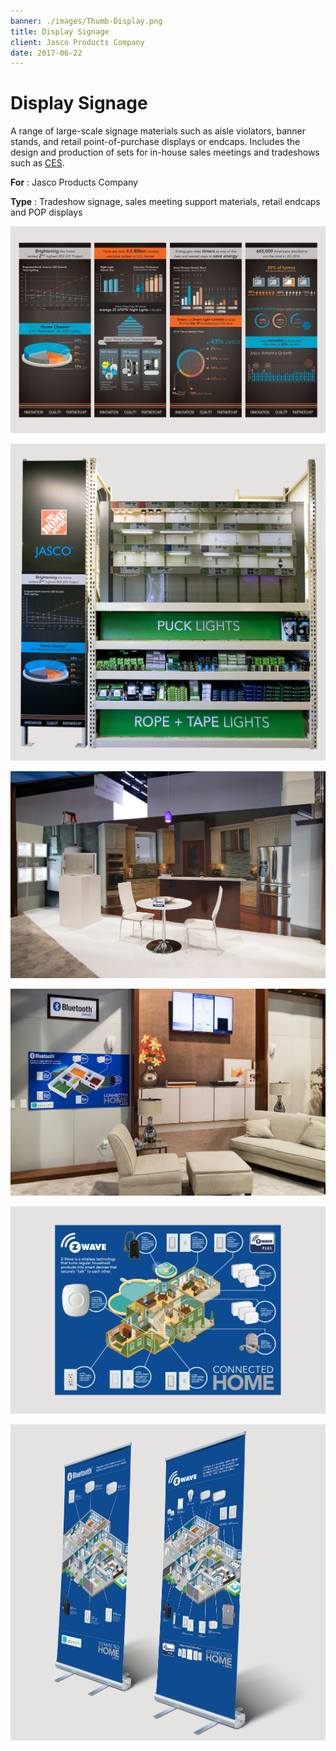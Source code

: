 ```yaml
---
banner: ./images/Thumb-Display.png
title: Display Signage
client: Jasco Products Company
date: 2017-06-22
---
```


# Display Signage

A range of large-scale signage materials such as aisle violators, banner stands, and retail point-of-purchase displays or endcaps. Includes the design and production of sets for in-house sales meetings and tradeshows such as [CES](http://www.ces.tech/).

**For**
: Jasco Products Company

**Type**
: Tradeshow signage, sales meeting support materials, retail endcaps and POP displays

![Four vertical black banners feature bold orange and blue infographics.](./images/Pieces-Displays-01.png "Poster infographics for sales meetings.")

![A large metal shelving unit displays lights in a retail display and features a large black banner showing infographics about lighting usage on the left.](./images/Pieces-Displays-02_Big.png "In-house mock retail display for sales meetings.")

![A white table and two chairs sits in the middle of a fake set that looks like a house.](./images/Pieces-Displays-03.png "Set production for the CES “Connected Home” display.")

![A white sofa and lounge chair sit in the middle of a fake set that looks like a house and displays signage about Connected Home technology.](./images/Pieces-Displays-04.png "Set production for the CES “Connected Home” display.")

![A large blue sign shows an isometric home illustration and highlights where Z-Wave technology can be utilized to build a connected home.](./images/Pieces-Displays-05.png "Set production for the CES “Connected Home” display.")

![Two large blue display banner stands show an isometric home illustration and highlight where Z-Wave technology can be utilized to build a connected home.](./images/Pieces-Displays-06_big.png "Tradeshow Banners for Bluetooth and Z-Wave in the CES “Connected Home”")
